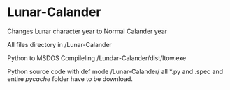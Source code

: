 # Lunar-Calander
Changes Lunar character year to Normal Calander year

All files directory in /Lunar-Calander

Python to MSDOS Compileling /Lundar-Calander/dist/ltow.exe

Python source code with def mode /Lunar-Calander/ all *.py and .spec and entire _pycache_ folder have to be download.  
